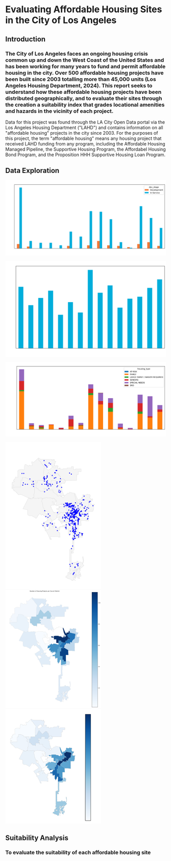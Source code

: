 # Evaluating Affordable Housing Sites in the City of Los Angeles
## Introduction
### The City of Los Angeles faces an ongoing housing crisis common up and down the West Coast of the United States and has been working for many years to fund and permit affordable housing in the city. Over 500 affordable housing projects have been built since 2003 totalling more than 45,000 units (Los Angeles Housing Department, 2024). This report seeks to understand how these affordable housing projects have been distributed geographically, and to evaluate their sites through the creation a suitability index that grades locational amenities and hazards in the vicinity of each project. 

Data for this project was found through the LA City Open Data portal via the Los Angeles Housing Department ("LAHD") and contains information on all "affordable housing" projects in the city since 2003. For the purposes of this project, the term "affordable housing" means any housing project that received LAHD funding from any program, including the Affordable Housing Managed Pipeline, the Supportive Housing Program, the Affordabel Housing Bond Program, and the Proposition HHH Supportive Housing Loan Program.

## Data Exploration
![Project Status by Council District](docs/assets/status_by_cd_white.png)



![Average Project Units by Council District](docs/assets/units_per_proj.png)



![Units per Type by Council District](docs/assets/units_per_cd_by_type.png)



<p float="left">
  <img src="docs/assets/distribution_map.png" width="300" />
  <img src="docs/assets/count_by_cd_map.png" width="300" /> 
  <img src="docs/assets/units_per_cd_map.png" width="300" />
</p>

## Suitability Analysis
### To evaluate the suitability of each affordable housing site
